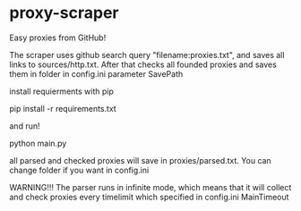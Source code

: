 # proxy-scraper
Easy proxies from GitHub!


The scraper uses github search query "filename:proxies.txt", and saves all links to sources/http.txt. After that checks all founded proxies and saves them in folder in config.ini parameter SavePath


install requierments with pip

pip install -r requirements.txt

and run!

python main.py

all parsed and checked proxies will save in proxies/parsed.txt. You can change folder if you want in config.ini


WARNING!!! The parser runs in infinite mode, which means that it will collect and check proxies every timelimit which specified in config.ini MainTimeout

